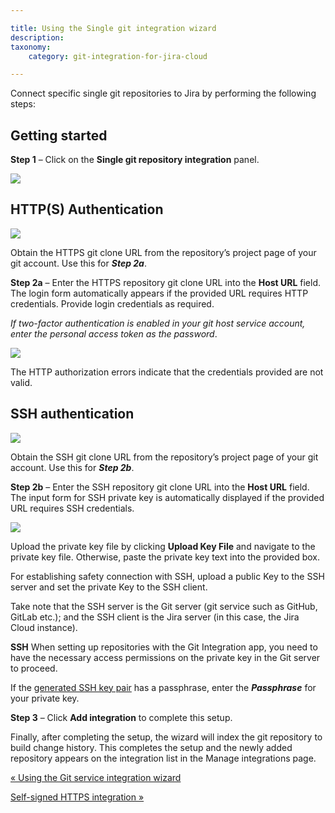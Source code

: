 ```yaml
---

title: Using the Single git integration wizard
description:
taxonomy:
    category: git-integration-for-jira-cloud

---
```


Connect specific single git repositories to Jira by performing the following steps:

## Getting started

**Step 1** – Click on the **Single git repository integration** panel.

![](https://bigbrassband.atlassian.net/wiki/download/attachments/1923024154/gitcloud-managed-ui-single-repo-sel.png?version=1&modificationDate=1647944395874&cacheVersion=1&api=v2)

## HTTP(S) Authentication

![](https://bigbrassband.atlassian.net/wiki/download/attachments/1923024154/github-https-git-clone-url-loc.png?version=1&modificationDate=1650104187735&cacheVersion=1&api=v2)

Obtain the HTTPS git clone URL from the repository’s project page of your git account. Use this for _**Step 2a**_.

**Step 2a** – Enter the HTTPS repository git clone URL into the **Host URL** field. The login form automatically appears if the provided URL requires HTTP credentials. Provide login credentials as required.

_If two-factor authentication is enabled in your git host service account, enter the personal access token as the password_.

![](https://bigbrassband.atlassian.net/wiki/download/attachments/1923024154/gitcloud-managed-ui-single-repo-add-new.png?version=1&modificationDate=1647944814969&cacheVersion=1&api=v2)

The HTTP authorization errors indicate that the credentials provided are not valid.

## SSH authentication

![](https://bigbrassband.atlassian.net/wiki/download/attachments/1923024154/github-ssh-git-clone-url-loc.png?version=1&modificationDate=1650104394405&cacheVersion=1&api=v2)

Obtain the SSH git clone URL from the repository’s project page of your git account. Use this for _**Step 2b**_.

**Step 2b** – Enter the SSH repository git clone URL into the **Host URL** field. The input form for SSH private key is automatically displayed if the provided URL requires SSH credentials.

![](https://bigbrassband.atlassian.net/wiki/download/attachments/1923024154/gitcloud-managed-ui-single-repo-add-new-ssh.png?version=1&modificationDate=1647945930110&cacheVersion=1&api=v2)

Upload the private key file by clicking **Upload Key File** and navigate to the private key file. Otherwise, paste the private key text into the provided box.

For establishing safety connection with SSH, upload a public Key to the SSH server and set the private Key to the SSH client.

Take note that the SSH server is the Git server (git service such as GitHub, GitLab etc.); and the SSH client is the Jira server (in this case, the Jira Cloud instance).

**SSH**
When setting up repositories with the Git Integration app, you need to have the necessary access permissions on the private key in the Git server to proceed.

If the [generated SSH key pair](/wiki/spaces/GITCLOUD/pages/1923023617/Working+with+SSH+keys) has a passphrase, enter the _**Passphrase**_ for your private key.


**Step 3** – Click **Add integration** to complete this setup.

Finally, after completing the setup, the wizard will index the git repository to build change history. This completes the setup and the newly added repository appears on the integration list in the Manage integrations page.


[« Using the Git service integration wizard](/wiki/spaces/GITCLOUD/pages/1923024112/Using+the+Git+service+integration+wizard)

[Self-signed HTTPS integration »](/wiki/spaces/GITCLOUD/pages/1923024386/Self-signed+HTTPS+integration)

